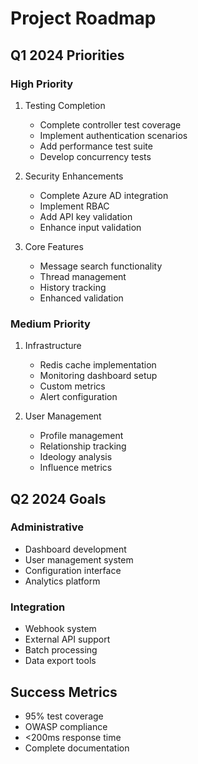 # Project Roadmap

## Q1 2024 Priorities
### High Priority
1. Testing Completion
   - Complete controller test coverage
   - Implement authentication scenarios
   - Add performance test suite
   - Develop concurrency tests

2. Security Enhancements
   - Complete Azure AD integration
   - Implement RBAC
   - Add API key validation
   - Enhance input validation

3. Core Features
   - Message search functionality
   - Thread management
   - History tracking
   - Enhanced validation

### Medium Priority
1. Infrastructure
   - Redis cache implementation
   - Monitoring dashboard setup
   - Custom metrics
   - Alert configuration

2. User Management
   - Profile management
   - Relationship tracking
   - Ideology analysis
   - Influence metrics

## Q2 2024 Goals
### Administrative
- Dashboard development
- User management system
- Configuration interface
- Analytics platform

### Integration
- Webhook system
- External API support
- Batch processing
- Data export tools

## Success Metrics
- 95% test coverage
- OWASP compliance
- <200ms response time
- Complete documentation
